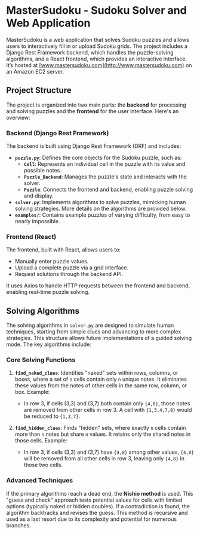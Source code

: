 # MasterSudoku - Sudoku Solver and Web Application

MasterSudoku is a web application that solves Sudoku puzzles and allows users to interactively fill in or upload Sudoku grids. The project includes a Django Rest Framework backend, which handles the puzzle-solving algorithms, and a React frontend, which provides an interactive interface. It’s hosted at [www.mastersudoku.com](http://www.mastersudoku.com) on an Amazon EC2 server.

## Project Structure

The project is organized into two main parts: the **backend** for processing and solving puzzles and the **frontend** for the user interface. Here's an overview:

### Backend (Django Rest Framework)
The backend is built using Django Rest Framework (DRF) and includes:

- **`puzzle.py`**: Defines the core objects for the Sudoku puzzle, such as:
  - **`Cell`**: Represents an individual cell in the puzzle with its value and possible notes.
  - **`Puzzle_Backend`**: Manages the puzzle's state and interacts with the solver.
  - **`Puzzle`**: Connects the frontend and backend, enabling puzzle solving and display.
- **`solver.py`**: Implements algorithms to solve puzzles, mimicking human solving strategies. More details on the algorithms are provided below.
- **`examples/`**: Contains example puzzles of varying difficulty, from easy to nearly impossible.

### Frontend (React)
The frontend, built with React, allows users to:
- Manually enter puzzle values.
- Upload a complete puzzle via a grid interface.
- Request solutions through the backend API.

It uses Axios to handle HTTP requests between the frontend and backend, enabling real-time puzzle solving.

## Solving Algorithms

The solving algorithms in `solver.py` are designed to simulate human techniques, starting from simple clues and advancing to more complex strategies. This structure allows future implementations of a guided solving mode. The key algorithms include:

### Core Solving Functions
1. **`find_naked_clues`**: Identifies "naked" sets within rows, columns, or boxes, where a set of `n` cells contain only `n` unique notes. It eliminates these values from the notes of other cells in the same row, column, or box. Example:
   - In row 3, if cells (3,3) and (3,7) both contain only `{4,8}`, those notes are removed from other cells in row 3. A cell with `{1,3,4,7,8}` would be reduced to `{1,3,7}`.

2. **`find_hidden_clues`**: Finds "hidden" sets, where exactly `n` cells contain more than `n` notes but share `n` values. It retains only the shared notes in those cells. Example:
   - In row 3, if cells (3,3) and (3,7) have `{4,8}` among other values, `{4,8}` will be removed from all other cells in row 3, leaving only `{4,8}` in those two cells.

### Advanced Techniques
If the primary algorithms reach a dead end, the **Nishio method** is used. This "guess and check" approach tests potential values for cells with limited options (typically naked or hidden doubles). If a contradiction is found, the algorithm backtracks and revises the guess. This method is recursive and used as a last resort due to its complexity and potential for numerous branches.
